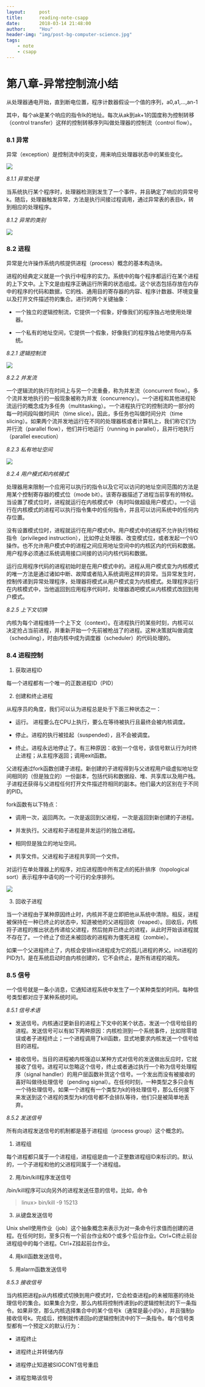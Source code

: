 ```yaml
---
layout:     post
title:      reading-note-csapp
date:       2018-03-14 21:48:00
author:     "Hou"
header-img: "img/post-bg-computer-science.jpg"
tags:
    - note
    - csapp
---
```

第八章-异常控制流小结
============

从处理器通电开始，直到断电位置，程序计数器假设一个值的序列，a0,a1,...,an-1

其中，每个ak是某个响应的指令Ik的地址。每次从ak到ak+1的国度称为控制转移（control transfer）这样的控制转移序列叫做处理器的控制流（control flow）。


### 8.1 异常

异常（exception）是控制流中的突变，用来响应处理器状态中的某些变化。

![](/img/post/post-2018-02-28-32.jpg)

*8.1.1 异常处理*

当系统执行某个程序时，处理器检测到发生了一个事件，并且确定了响应的异常号k。随后，处理器触发异常，方法是执行间接过程调用，通过异常表的表目k，转到相应的处理程序。

*8.1.2 异常的类别*

![](/img/post/post-2018-02-28-33.jpg)


### 8.2 进程

异常是允许操作系统内核提供进程（process）概念的基本构造块。

进程的经典定义就是一个执行中程序的实力。系统中的每个程序都运行在某个进程的上下文中。上下文是由程序正确运行所需的状态组成。这个状态包括存放在内存中的程序的代码和数据，它的栈、通用目的寄存器的内容、程序计数器、环境变量以及打开文件描述符的集合。进行的两个关键抽象：

- 一个独立的逻辑控制流，它提供一个假象，好像我们的程序独占地使用处理器。

- 一个私有的地址空间，它提供一个假象，好像我们的程序独占地使用内存系统。

*8.2.1 逻辑控制流*

![](/img/post/post-2018-02-28-34.jpg)

*8.2.2 并发流*

一个逻辑流的执行在时间上与另一个流重叠，称为并发流（concurrent flow）。多个流并发地执行的一般现象被称为并发（concurrency）。一个进程和其他进程轮流运行的概念成为多任务（multitasking）。一个进程执行它的控制流的一部分的每一时间段叫做时间片（time slice）。因此，多任务也叫做时间分片（time slicing）。如果两个流并发地运行在不同的处理器核或者计算机上，我们称它们为并行流（parallel flow），他们并行地运行（running in parallel），且并行地执行（parallel execution）

*8.2.3 私有地址空间*

![](/img/post/post-2018-02-28-35.jpg)


*8.2.4 用户模式和内核模式*

处理器用来限制一个应用可以执行的指令以及它可以访问的地址空间范围的方法是用某个控制寄存器的模式位（mode bit）。该寄存器描述了进程当前享有的特权。当设置了模式位时，进程就运行在内核模式中（有时叫做超级用户模式）。一个运行在内核模式的进程可以执行指令集中的任何指令，并且可以访问系统中的任何内存位置。

没有设置模式位时，进程就运行在用户模式中。用户模式中的进程不允许执行特权指令（privileged instruction），比如停止处理器、改变模式位，或者发起一个I/O操作。也不允许用户模式中的进程之间应用地址空间中的内核区内的代码和数据。用户程序必须通过系统调用接口间接的访问内核代码和数据。

运行应用程序代码的进程初始时是在用户模式中的。进程从用户模式变为内核模式的唯一方法是通过诸如中断、故障或者陷入系统调用这样的异常。当异常发生时，控制传递到异常处理程序，处理器将模式从用户模式变为内核模式。处理程序运行在内核模式中，当他返回到应用程序代码时，处理器酒吧模式从内核模式改回到用户模式。

*8.2.5 上下文切换*

内核为每个进程维持一个上下文（context）。在进程执行的某些时刻，内核可以决定抢占当前进程，并重新开始一个先前被枪战了的进程。这种决策就叫做调度（scheduling），时由内核中成为调度器（scheduler）的代码处理的。


### 8.4 进程控制

1. 获取进程ID

每一个进程都有一个唯一的正数进程ID（PID）

2. 创建和终止进程

从程序员的角度，我们可以认为进程总是处于下面三种状态之一：

- 运行。 进程要么在CPU上执行，要么在等待被执行且最终会被内核调度。

- 停止。进程的执行被挂起（suspended），且不会被调度。

- 终止。进程永远地停止了。有三种原因：收到一个信号，该信号默认行为时终止进程；从主程序返回；调用exit函数。

父进程通过fork函数创建子进程。新创建的子进程得到与父进程用户级虚拟地址空间相同的（但是独立的）一份副本，包括代码和数据段、堆、共享库以及用户栈。子进程还获得与父进程任何打开文件描述符相同的副本。他们最大的区别在于不同的PID。

fork函数有以下特点：

- 调用一次，返回两次。一次是返回到父进程，一次是返回到新创建的子进程。

- 并发执行。父进程和子进程是并发运行的独立进程。

- 相同但是独立的地址空间。

- 共享文件。父进程和子进程共享同一个文件。

对运行在单处理器上的程序，对应进程图中所有定点的拓扑排序（topological sort）表示程序中语句的一个可行的全序排列。

![](/img/post/post-2018-02-28-36.jpg)

3. 回收子进程

当一个进程由于某种原因终止时，内核并不是立即把他从系统中清除。相反，进程被保持在一种已终止的状态中，知道被他的父进程回收（reaped）。回收后，内核将子进程的推出状态传递给父进程，然后抛弃已终止的进程，从此时开始该进程就不存在了。一个终止了但还未被回收的进程称为僵死进程（zombie）。

如果一个父进程终止了，内核会安排init进程成为它的孤儿进程的养父。init进程的PID为1，是在系统启动时由内核创建的，它不会终止，是所有进程的祖先。


### 8.5 信号

一个信号就是一条小消息，它通知进程系统中发生了一个某种类型的时间。每种信号类型都对应于某种系统时间。

*8.5.1 信号术语*

- 发送信号。内核通过更新目的进程上下文中的某个状态，发送一个信号给目的进程。发送信号可以有如下两种原因：内核检测到一个系统事件，比如除零错误或者子进程终止；一个进程调用了kill函数，显式地要求内核发送一个信号给目的进程。

- 接收信号。当目的进程被内核强迫以某种方式对信号的发送做出反应时，它就接收了信号。进程可以忽略这个信号，终止或者通过执行一个称为信号处理程序（signal handler）的用户层函数补货这个信号。一个发出而没有被接收的喜好叫做待处理信号（pending signal）。在任何时刻，一种类型之多只会有一个待处理信号。如果一个进程有一个类型为k的待处理信号，那么任何接下来发送到这个进程的类型为k的信号都不会排队等待，他们只是被简单地丢弃。

*8.5.2 发送信号*

所有向进程发送信号的机制都是基于进程组（process group）这个概念的。

1. 进程组

每个进程都只属于一个进程组，进程组是由一个正整数进程组ID来标识的。默认的，一个子进程和他的父进程同属于一个进程组。

2. 用/bin/kill程序发送信号

/bin/kill程序可以向另外的进程发送任意的信号。比如，命令

>linux> bin/kill -9 15213

3. 从键盘发送信号

Unix shell使用作业（job）这个抽象概念来表示为对一条命令行求值而创建的进程。在任何时刻，至多只有一个前台作业和0个或多个后台作业。Ctrl+C终止前台进程组中的每个进程。Ctrl+Z挂起前台作业。

4. 用kill函数发送信号。

5. 用alarm函数发送信号

*8.5.3 接收信号*

当内核把进程p从内核模式切换到用户模式时，它会检查进程p的未被阻塞的待处理信号的集合。如果集合为空，那么内核将控制传递到p的逻辑控制流的下一条指令。如果非空，那么内核选择集合中的某个信号k（通常是最小的k），并且强制p接收信号k。完成后，控制就传递回p的逻辑控制流中的下一条指令。每个信号类型都有一个预定义的默认行为：

- 进程终止

- 进程终止并转储内存

- 进程停止知道被SIGCONT信号重启

- 进程忽略该信号


